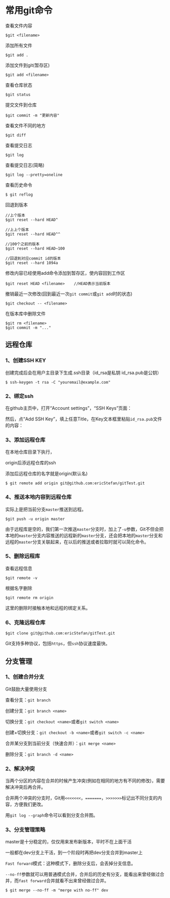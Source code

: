 # 常用git命令

查看文件内容

```
$git <filename>
```

添加所有文件

```
$git add .
```

添加文件到git(暂存区)

```
$git add <filename>
```

查看仓库状态

```
$git status
```

提交文件到仓库

```
$git commit -m "更新内容"
```

查看文件不同的地方

```
$git diff
```

查看提交日志

```
$git log
```

查看提交日志(简略)

```
$git log --pretty=oneline
```

查看历史命令

```
$ git reflog
```

回退到版本

```
//上个版本
$git reset --hard HEAD^

//上上个版本
$git reset --hard HEAD^^

//100个之前的版本
$git reset --hard HEAD~100

//回退到对应commit id的版本
$git reset --hard 1094a
```

修改内容已经使用add命令添加到暂存区，使内容回到工作区

```
$git reset HEAD <filename>    //HEAD表示当前版本
```

撤销最近一次修改(回到最近一次`git commit`或`git add`时的状态)

```
$git checkout -- <filename>
```

在版本库中删除文件

```
$git rm <filename>
$git commit -m "..."
```

## 远程仓库

### 1、创建SSH KEY

创建完成后会在用户主目录下生成.ssh目录（id_rsa是私钥  id_rsa.pub是公钥）

```
$ ssh-keygen -t rsa -C "youremail@example.com"
```

### 2、绑定ssh

在github主页中，打开“Account settings”，“SSH Keys”页面：

然后，点“Add SSH Key”，填上任意Title，在Key文本框里粘贴`id_rsa.pub`文件的内容：

### 3、添加远程仓库

在本地仓库目录下执行，

origin后添远程仓库的ssh

添加后远程仓库的名字就是origin(默认名)

```
$ git remote add origin git@github.com:ericStefan/gitTest.git
```

### 4、推送本地内容到远程仓库

实际上是把当前分支`master`推送到远程。

```
$git push -u origin master
```

由于远程库是空的，我们第一次推送`master`分支时，加上了`-u`参数，Git不但会把本地的`master`分支内容推送的远程新的`master`分支，还会把本地的`master`分支和远程的`master`分支关联起来，在以后的推送或者拉取时就可以简化命令。

### 5、删除远程库

查看远程信息

```
$git remote -v
```

根据名字删除

```
$git remote rm origin
```

这里的删除时接触本地和远程的绑定关系。

### 6、克隆远程仓库

```
$git clone git@github.com:ericStefan/gitTest.git
```

Git支持多种协议，包括`https`，但`ssh`协议速度最快。

## 分支管理

### 1、创建合并分支

Git鼓励大量使用分支

查看分支：`git branch`

创建分支：`git branch <name>`

切换分支：`git checkout <name>`或者`git switch <name>`

创建+切换分支：`git checkout -b <name>`或者`git switch -c <name>`

合并某分支到当前分支（快速合并）：`git merge <name>`

删除分支：`git branch -d <name>`

### 2、解决冲突

当两个分区的内容在合并的时候产生冲突(例如在相同的地方有不同的修改)，需要解决冲突后再合并。

合并两个冲突的分支时，Git用`<<<<<<<`，`=======`，`>>>>>>>`标记出不同分支的内容，方便我们更改。

用`git log --graph`命令可以看到分支合并图。

### 3、分支管理策略

master是十分稳定的，仅仅用来发布新版本，平时不在上面干活

一般都在dev分支上干活，到一个阶段时再把dev分支合并到master上

`Fast forward`模式：这种模式下，删除分支后，会丢掉分支信息。

`--no-ff`参数就可以用普通模式合并，合并后的历史有分支，能看出来曾经做过合并，而`fast forward`合并就看不出来曾经做过合并。

```
$ git merge --no-ff -m "merge with no-ff" dev
```

